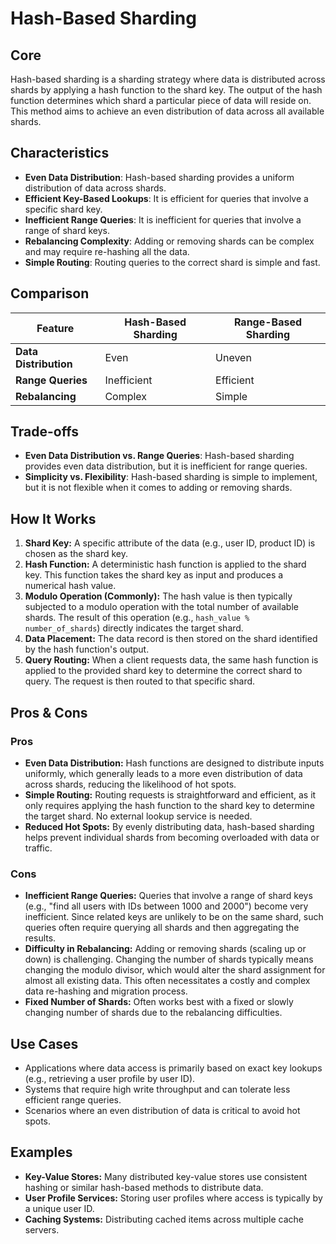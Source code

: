 # Hash-Based Sharding

## Core

Hash-based sharding is a sharding strategy where data is distributed across shards by applying a hash function to the shard key. The output of the hash function determines which shard a particular piece of data will reside on. This method aims to achieve an even distribution of data across all available shards.

## Characteristics

- **Even Data Distribution**: Hash-based sharding provides a uniform distribution of data across shards.
- **Efficient Key-Based Lookups**: It is efficient for queries that involve a specific shard key.
- **Inefficient Range Queries**: It is inefficient for queries that involve a range of shard keys.
- **Rebalancing Complexity**: Adding or removing shards can be complex and may require re-hashing all the data.
- **Simple Routing**: Routing queries to the correct shard is simple and fast.

## Comparison

| Feature | Hash-Based Sharding | Range-Based Sharding |
|---|---|---|
| **Data Distribution** | Even | Uneven |
| **Range Queries** | Inefficient | Efficient |
| **Rebalancing** | Complex | Simple |

## Trade-offs

- **Even Data Distribution vs. Range Queries**: Hash-based sharding provides even data distribution, but it is inefficient for range queries.
- **Simplicity vs. Flexibility**: Hash-based sharding is simple to implement, but it is not flexible when it comes to adding or removing shards.

## How It Works

1.  **Shard Key:** A specific attribute of the data (e.g., user ID, product ID) is chosen as the shard key.
2.  **Hash Function:** A deterministic hash function is applied to the shard key. This function takes the shard key as input and produces a numerical hash value.
3.  **Modulo Operation (Commonly):** The hash value is then typically subjected to a modulo operation with the total number of available shards. The result of this operation (e.g., `hash_value % number_of_shards`) directly indicates the target shard.
4.  **Data Placement:** The data record is then stored on the shard identified by the hash function's output.
5.  **Query Routing:** When a client requests data, the same hash function is applied to the provided shard key to determine the correct shard to query. The request is then routed to that specific shard.

## Pros & Cons

### Pros

*   **Even Data Distribution:** Hash functions are designed to distribute inputs uniformly, which generally leads to a more even distribution of data across shards, reducing the likelihood of hot spots.
*   **Simple Routing:** Routing requests is straightforward and efficient, as it only requires applying the hash function to the shard key to determine the target shard. No external lookup service is needed.
*   **Reduced Hot Spots:** By evenly distributing data, hash-based sharding helps prevent individual shards from becoming overloaded with data or traffic.

### Cons

*   **Inefficient Range Queries:** Queries that involve a range of shard keys (e.g., "find all users with IDs between 1000 and 2000") become very inefficient. Since related keys are unlikely to be on the same shard, such queries often require querying all shards and then aggregating the results.
*   **Difficulty in Rebalancing:** Adding or removing shards (scaling up or down) is challenging. Changing the number of shards typically means changing the modulo divisor, which would alter the shard assignment for almost all existing data. This often necessitates a costly and complex data re-hashing and migration process.
*   **Fixed Number of Shards:** Often works best with a fixed or slowly changing number of shards due to the rebalancing difficulties.

## Use Cases

*   Applications where data access is primarily based on exact key lookups (e.g., retrieving a user profile by user ID).
*   Systems that require high write throughput and can tolerate less efficient range queries.
*   Scenarios where an even distribution of data is critical to avoid hot spots.

## Examples

*   **Key-Value Stores:** Many distributed key-value stores use consistent hashing or similar hash-based methods to distribute data.
*   **User Profile Services:** Storing user profiles where access is typically by a unique user ID.
*   **Caching Systems:** Distributing cached items across multiple cache servers.
